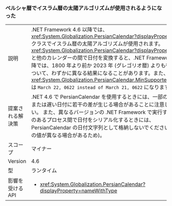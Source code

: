 ### <a name="persian-calendar-now-uses-the-hijri-solar-algorithm"></a>ペルシャ暦でイスラム暦の太陽アルゴリズムが使用されるようになった

|   |   |
|---|---|
|説明|.NET Framework 4.6 以降では、<xref:System.Globalization.PersianCalendar?displayProperty=name> クラスでイスラム暦の太陽アルゴリズムが使用されます。 <xref:System.Globalization.PersianCalendar?displayProperty=name> と他のカレンダーの間で日付を変換すると、.NET Framework 4.6 以降では、1800 年より前か 2023 年 (グレゴリオ暦) よりも後の日付について、わずかに異なる結果になることがあります。また、<xref:System.Globalization.PersianCalendar.MinSupportedDateTime> は <code>March 22, 0622 instead of March 21, 0622</code> になります。|
|提案される解決策|.NET 4.6 で PersianCalendar を使用するときには、一部の早い日付または遅い日付に若干の差が生じる場合があることに注意してください。 また、異なるバージョンの .NET Framework で実行する可能性のあるプロセス間で日付をシリアル化するときには、PersianCalendar の日付文字列として格納しないでください (これらの値が異なる場合があるため)。|
|スコープ|マイナー|
|Version|4.6|
|型|ランタイム|
|影響を受ける API|<ul><li><xref:System.Globalization.PersianCalendar?displayProperty=nameWithType></li></ul>|

